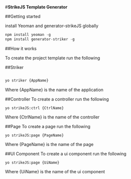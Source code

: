 #__StrikeJS Template Generator__

##Getting started

install Yeoman and generator-strikeJS globally

```js
npm install yeoman -g
npm install generator-striker -g
```


##How it works

To create the project template run the following

##Striker
```js

yo striker {AppName}

```
Where {AppName} is the name of the application

##Controller
To create a controller run the following 

```
yo strikeJS:ctrl {CtrlName}
```
Where {CtrlName} is the name of the controller

##Page
To create a page run the following 

```
yo strikeJS:page {PageName}
```
Where {PageName} is the name of the page


##UI Component
To create a ui component run the following 

```
yo strikeJS:page {UiName}
```
Where {UiName} is the name of the ui component

